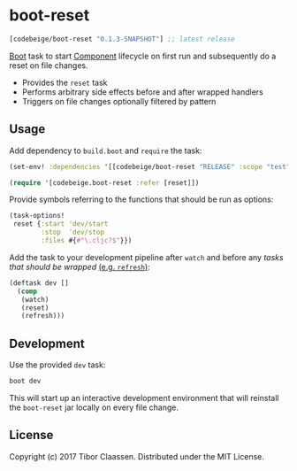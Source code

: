 # boot-reset

[](dependency)
```clojure
[codebeige/boot-reset "0.1.3-SNAPSHOT"] ;; latest release
```
[](/dependency)

[Boot][1] task to start [Component][2] lifecycle on first run and subsequently
do a reset on file changes.

* Provides the `reset` task
* Performs arbitrary side effects before and after wrapped handlers
* Triggers on file changes optionally filtered by pattern


## Usage

Add dependency to `build.boot` and `require` the task:

```clj
(set-env! :dependencies '[[codebeige/boot-reset "RELEASE" :scope "test"]])

(require '[codebeige.boot-reset :refer [reset]])
```

Provide symbols referring to the functions that should be run as options:

```clj
(task-options!
 reset {:start 'dev/start
        :stop  'dev/stop
        :files #{#"\.cljc?$"}})
```

Add the task to your development pipeline after `watch` and before any
*tasks that should be wrapped* [(e.g. `refresh`)][3]:

```clj
(deftask dev []
  (comp
   (watch)
   (reset)
   (refresh)))
```


## Development

Use the provided `dev` task:

```sh
boot dev
```

This will start up an interactive development environment that will reinstall
the `boot-reset` jar locally on every file change.


## License

Copyright (c) 2017 Tibor Claassen. Distributed under the MIT License.

[1]: https://github.com/boot-clj/boot
[2]: https://github.com/stuartsierra/component
[3]: https://github.com/samestep/boot-refresh
